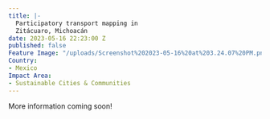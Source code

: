 ```yaml
---
title: |-
  Participatory transport mapping in
  Zitácuaro, Michoacán
date: 2023-05-16 22:23:00 Z
published: false
Feature Image: "/uploads/Screenshot%202023-05-16%20at%203.24.07%20PM.png"
Country:
- Mexico
Impact Area:
- Sustainable Cities & Communities
---
```


More information coming soon!